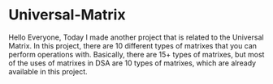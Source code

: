 # Universal-Matrix
Hello Everyone, Today I made another project that is related to the Universal Matrix. In this project, there are 10 different types of matrixes that you can perform operations with. Basically, there are 15+ types of matrixes, but most of the uses of matrixes in DSA are 10 types of matrixes, which are already available in this project.
